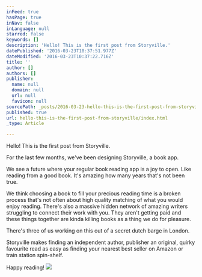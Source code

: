 ```yaml
---
inFeed: true
hasPage: true
inNav: false
inLanguage: null
starred: false
keywords: []
description: 'Hello! This is the first post from Storyville.'
datePublished: '2016-03-23T10:37:51.977Z'
dateModified: '2016-03-23T10:37:22.716Z'
title: ''
author: []
authors: []
publisher:
  name: null
  domain: null
  url: null
  favicon: null
sourcePath: _posts/2016-03-23-hello-this-is-the-first-post-from-storyville.md
published: true
url: hello-this-is-the-first-post-from-storyville/index.html
_type: Article

---
```

Hello! This is the first post from Storyville.

For the last few months, we've been designing Storyville, a book app.

We see a future where your regular book reading app is a joy to open. Like reading from a good book. It's amazing how many years that's not been true.

We think choosing a book to fill your precious reading time is a broken process that's not often about high quality matching of what you would enjoy reading. There's also a massive hidden network of amazing writers struggling to connect their work with you. They aren't getting paid and these things together are kinda killing books as a thing we do for pleasure.

There's three of us working on this out of a secret dutch barge in London.  

Storyville makes finding an independent author, publisher an original, quirky favourite read as easy as finding your nearest best seller on Amazon or train station spin-shelf.

Happy reading!
![](https://the-grid-user-content.s3-us-west-2.amazonaws.com/a02785c2-e51d-4084-8d9c-b213e71a17bc.png)